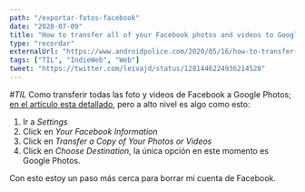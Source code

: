 ```yaml
---
path: "/exportar-fotos-facebook"
date: "2020-07-09"
title: "How to transfer all of your Facebook photos and videos to Google Photos"
type: "recordar"
externalUrl: "https://www.androidpolice.com/2020/05/16/how-to-transfer-all-of-your-facebook-photos-and-videos-to-google-photos/"
tags: ["TIL", "IndieWeb", "Web"]
tweet: "https://twitter.com/leivajd/status/1281446224936214528"
---
```


*#TIL* Como transferir todas las foto y videos de Facebook a Google Photos; [en el art&iacute;culo esta detallado](https://www.androidpolice.com/2020/05/16/how-to-transfer-all-of-your-facebook-photos-and-videos-to-google-photos/), pero a alto nivel es algo como esto:

1. Ir a _Settings_
2. Click en _Your Facebook Information_
3. Click en _Transfer a Copy of Your Photos or Videos_
4. Click en _Choose Destination_, la &uacute;nica opci&oacute;n en este momento es Google Photos.

Con esto estoy un paso m&aacute;s cerca para borrar mi cuenta de Facebook.

